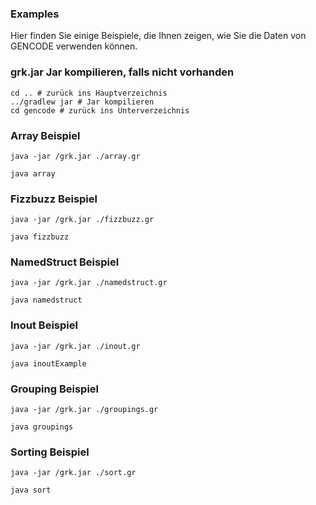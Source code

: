 ### Examples
Hier finden Sie einige Beispiele, die Ihnen zeigen, wie Sie die Daten von GENCODE verwenden können.

### grk.jar Jar kompilieren, falls nicht vorhanden
```shell
cd .. # zurück ins Hauptverzeichnis
../gradlew jar # Jar kompilieren
cd gencode # zurück ins Unterverzeichnis
```

### Array Beispiel
```shell
java -jar /grk.jar ./array.gr
```
```shell
java array
```


### Fizzbuzz Beispiel
```shell
java -jar /grk.jar ./fizzbuzz.gr
```
```shell
java fizzbuzz
```


### NamedStruct Beispiel
```shell
java -jar /grk.jar ./namedstruct.gr
```
```shell
java namedstruct
```


### Inout Beispiel
```shell
java -jar /grk.jar ./inout.gr
```
```shell
java inoutExample
```

### Grouping Beispiel
```shell
java -jar /grk.jar ./groupings.gr
```
```shell
java groupings
```

### Sorting Beispiel
```shell
java -jar /grk.jar ./sort.gr
```
```shell
java sort
```



